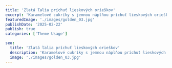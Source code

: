 ```yaml
---
title: 'Zlatá ľalia príchuť lieskových orieškov'
excerpt: 'Karamelové cukríky s jemnou náplňou príchuť lieskových orieškov.'
featuredImage: './images/golden_03.jpg'
publishDate: '2025-02-22'
publish: true
categories: ['Theme Usage']

seo:
  title: 'Zlatá ľalia príchuť lieskových orieškov'
  description: 'Karamelové cukríky s jemnou náplňou príchuť lieskových orieškov.'
  image: './images/golden_03.jpg'
---
```

